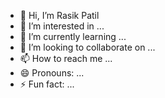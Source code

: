 - 👋 Hi, I’m Rasik Patil
- 👀 I’m interested in ...
- 🌱 I’m currently learning ...
- 💞️ I’m looking to collaborate on ...
- 📫 How to reach me ...
- 😄 Pronouns: ...
- ⚡ Fun fact: ...

<!---
patilrasik/patilrasik is a ✨ special ✨ repository because its `README.md` (this file) appears on your GitHub profile.
You can click the Preview link to take a look at your changes.
--->
